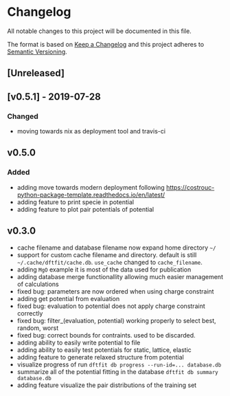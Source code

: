 # Changelog

All notable changes to this project will be documented in this file.

The format is based on [Keep a Changelog](http://keepachangelog.com/en/1.0.0/)
and this project adheres to [Semantic Versioning](http://semver.org/spec/v2.0.0.html).

## [Unreleased]


## [v0.5.1] - 2019-07-28

### Changed

 - moving towards nix as deployment tool and travis-ci

## v0.5.0

### Added

 - adding move towards modern deployment following https://costrouc-python-package-template.readthedocs.io/en/latest/
 - adding feature to print specie in potential
 - adding feature to plot pair potentials of potential

## v0.3.0

 - cache filename and database filename now expand home directory `~/`
 - support for custom cache filename and directory. default is still
   `~/.cache/dftfit/cache.db`. `use_cache` changed to
   `cache_filename`.
 - adding `MgO` example it is most of the data used for publication
 - adding database merge functionallity allowing much easier management of calculations
 - fixed bug: parameters are now ordered when using charge constraint
 - adding get potential from evaluation
 - fixed bug: evaluation to potential does not apply charge constraint correctly
 - fixed bug: filter_(evaluation, potential) working properly to select best, random, worst
 - fixed bug: correct bounds for contraints. used to be discarded.
 - adding ability to easily write potential to file
 - adding ability to easily test potentials for static, lattice, elastic
 - adding feature to generate relaxed structure from potential
 - visualize progress of run `dftfit db progress --run-id=... database.db`
 - summarize all of the potential fitting in the database `dftfit db summary database.db`
 - adding feature visualize the pair distributions of the training set

